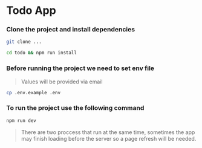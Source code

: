 # Todo App

### Clone the project and install dependencies

```sh
git clone ...

cd todo && npm run install
```

### Before running the project we need to set env file
> Values will be provided via email

```sh
cp .env.example .env
```

### To run the project use the following command

```sh
npm run dev
```

> There are two proccess that run at the same time,
> sometimes the app may finish loading before the
> server so a page refresh will be needed.